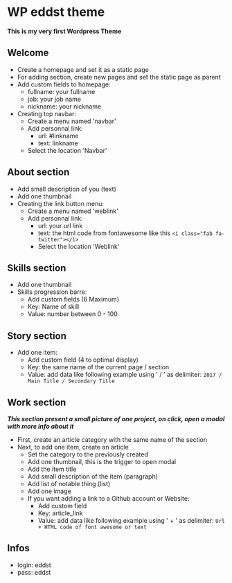 # WP eddst theme

**This is my very first Wordpress Theme**

## Welcome

* Create a homepage and set it as a static page
* For adding section, create new pages and set the static page as parent
* Add custom fields to homepage:
    * fullname: your fullname
    * job: your job name
    * nickname: your nickname
* Creating top navbar:
    * Create a menu named 'navbar'
    * Add personnal link:
        * url: #linkname
        * text: linkname
    * Select the location 'Navbar'
    
## About section

* Add small description of you (text)
* Add one thumbnail
* Creating the link button menu:
    * Create a menu named 'weblink'
    * Add personnal link:
        * url: your url link
        * text: the html code from fontawesome like this ```<i class="fab fa-twitter"></i>```
        * Select the location 'Weblink'
        
## Skills section

* Add one thumbnail
* Skills progression barre:
    * Add custom fields (6 Maximum)
    * Key: Name of skill
    * Value: number between 0 - 100
    
## Story section

* Add one item:
    * Add custom field (4 to optimal display)
    * Key: the same name of the current page / section
    * Value: add data like following example using ' / ' as delimiter: ```2017 / Main Title / Secondary Title```
    
## Work section

***This section present a small picture of one project, on click, open a modal with more info about it***

* First, create an article category with the same name of the section
* Next, to add one item, create an article
    * Set the category to the previously created
    * Add one thumbnail, this is the trigger to open modal
    * Add the item title
    * Add small description of the item (paragraph)
    * Add list of notable thing (list)
    * Add one image
    * If you want adding a link to a Github account or Website:
        * Add custom field
        * Key: article_link
        * Value: add data like following example using ' + ' as delimiter: ```Url + HTML code of font awesome or text```

## Infos

* login: eddst
* pass: eddst